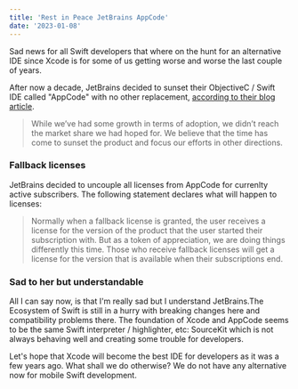 ```yaml
---
title: 'Rest in Peace JetBrains AppCode'
date: '2023-01-08'
---
```


Sad news for all Swift developers that where on the hunt for an alternative IDE since Xcode is for some of us getting worse and worse the last couple of years.

After now a decade, JetBrains decided to sunset their ObjectiveC / Swift IDE called "AppCode" with no other replacement, [according to their blog article](https://blog.jetbrains.com/appcode/2022/12/appcode-2022-3-release-and-end-of-sales-and-support/).

> While we’ve had some growth in terms of adoption, we didn’t reach the market share we had hoped for. We believe that the time has come to sunset the product and focus our efforts in other directions.

### Fallback licenses

JetBrains decided to uncouple all licenses from AppCode for currenlty active subscribers. The following statement declares what will happen to licenses:

> Normally when a fallback license is granted, the user receives a license for the version of the product that the user started their subscription with. But as a token of appreciation, we are doing things differently this time. Those who receive fallback licenses will get a license for the version that is available when their subscriptions end.

### Sad to her but understandable

All I can say now, is that I'm really sad but I understand JetBrains.The Ecosystem of Swift is still in a hurry with breaking changes here and compatibility problems there. The foundation of Xcode and AppCode seems to be the same Swift interpreter / highlighter, etc: SourceKit which is not always behaving well and creating some trouble for developers.

Let's hope that Xcode will become the best IDE for developers as it was a few years ago. What shall we do otherwise? We do not have any alternative now for mobile Swift development.